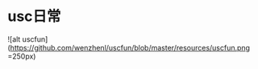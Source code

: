 usc日常
======

![alt uscfun](https://github.com/wenzhenl/uscfun/blob/master/resources/uscfun.png =250px)
